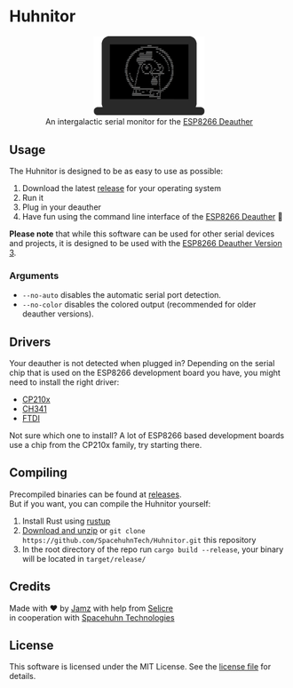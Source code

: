 # Huhnitor

<p align="center">
  <img alt="Huhnitor Logo" src="img/logo.png" width="200">
  <br>
  An intergalactic serial monitor for the <a href="https://github.com/SpacehuhnTech/esp8266_deauther">ESP8266 Deauther</a>
</p>

## Usage

The Huhnitor is designed to be as easy to use as possible:  

1. Download the latest [release](https://github.com/SpacehuhnTech/Huhnitor/releases) for your operating system
2. Run it
3. Plug in your deauther
4. Have fun using the command line interface of the [ESP8266 Deauther](https://github.com/SpacehuhnTech/esp8266_deauther) :slightly_smiling_face:  

**Please note** that while this software can be used for other serial devices and projects, it is designed to be used with the 
[ESP8266 Deauther Version 3](https://github.com/SpacehuhnTech/esp8266_deauther/tree/v3).  

### Arguments

* `--no-auto` disables the automatic serial port detection.  
* `--no-color` disables the colored output (recommended for older deauther versions).  

## Drivers

Your deauther is not detected when plugged in? 
Depending on the serial chip that is used on the ESP8266 development board you have, you might need to install the right driver:  

* [CP210x](https://www.silabs.com/products/development-tools/software/usb-to-uart-bridge-vcp-drivers)
* [CH341](http://www.wch-ic.com/search?q=cH341&t=downloads)
* [FTDI](https://www.ftdichip.com/FTDrivers.htm)

Not sure which one to install? A lot of ESP8266 based development boards use a chip from the CP210x family, try starting there.   

## Compiling

Precompiled binaries can be found at [releases](https://github.com/SpacehuhnTech/Huhnitor/releases).  
But if you want, you can compile the Huhnitor yourself:  

1. Install Rust using [rustup](https://www.rust-lang.org/tools/install)
2. [Download and unzip](https://github.com/SpacehuhnTech/Huhnitor/archive/master.zip) or `git clone https://github.com/SpacehuhnTech/Huhnitor.git` this repository
3. In the root directory of the repo run `cargo build --release`, your binary will be located in `target/release/`

## Credits

Made with :heart: by [Jamz](https://github.com/the-Jamz) with help from [Selicre](https://selic.re)<br>
in cooperation with [Spacehuhn Technologies](https://github.com/SpacehuhnTech/)

## License

This software is licensed under the MIT License. See the [license file](LICENSE) for details.  
